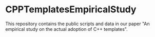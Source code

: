 # CPPTemplatesEmpiricalStudy

This repository contains the public scripts and data in our paper "An empirical study on the actual adoption of C++ templates".
